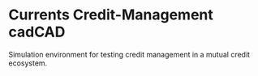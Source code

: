 # Currents Credit-Management cadCAD
 Simulation environment for testing credit management in a mutual credit ecosystem.
